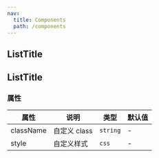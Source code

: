 ```yaml
---
nav:
  title: Components
  path: /components
---
```


## ListTitle

<code src="./demos/demo1.tsx"></code>

## ListTitle

### 属性

| 属性      | 说明         | 类型     | 默认值 |
| --------- | ------------ | -------- | ------ |
| className | 自定义 class | `string` | -      |
| style     | 自定义样式   | `css`    | -      |
